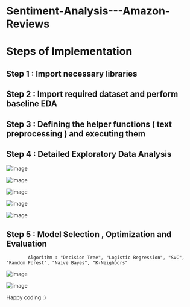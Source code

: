 # Sentiment-Analysis---Amazon-Reviews

# Steps of Implementation 

## Step 1 : Import necessary libraries

## Step 2 : Import required dataset and perform baseline EDA

## Step 3 : Defining the helper functions ( text preprocessing ) and executing them

## Step 4 : Detailed Exploratory Data Analysis

![image](https://github.com/user-attachments/assets/b6a2eaac-1807-4da0-be45-975d3425dce7)

![image](https://github.com/user-attachments/assets/6ca3f693-43af-450f-88bc-6f4ef34fd387)

![image](https://github.com/user-attachments/assets/24a61af5-f412-4ea1-b604-94bc9d4a2121)

![image](https://github.com/user-attachments/assets/ea2b4137-644b-4228-ac2c-fc8a947ce51f)

![image](https://github.com/user-attachments/assets/613eef1e-e6c7-4a4f-85da-bf2908362ebe)

## Step 5 : Model Selection , Optimization and Evaluation
            Algorithm : "Decision Tree", "Logistic Regression", "SVC", "Random Forest", "Naive Bayes", "K-Neighbors"

![image](https://github.com/user-attachments/assets/1683a25f-c6e7-43bf-b48a-59dd6118a5af)

![image](https://github.com/user-attachments/assets/42ed1c26-1279-4fc1-89e4-810c939864dd)

Happy coding :)

